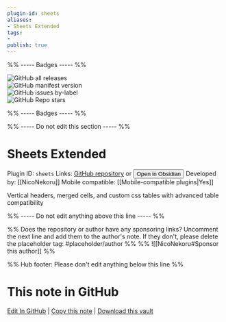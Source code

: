```yaml
---
plugin-id: sheets
aliases:
- Sheets Extended
tags: 
- 
publish: true
---
```


%% ----- Badges ----- %%

![GitHub all releases](https://img.shields.io/github/downloads/NicoNekoru/obsidan-advanced-table-xt/total?color=573E7A&logo=github&style=for-the-badge)   
![GitHub manifest version](https://img.shields.io/github/manifest-json/v/NicoNekoru/obsidan-advanced-table-xt?color=573E7A&logo=github&style=for-the-badge)   
![GitHub issues by-label](https://img.shields.io/github/issues/NicoNekoru/obsidan-advanced-table-xt/help%20wanted?color=573E7A&logo=github&style=for-the-badge)   
![GitHub Repo stars](https://img.shields.io/github/stars/NicoNekoru/obsidan-advanced-table-xt?color=573E7A&logo=github&style=for-the-badge)

%% ----- Badges ----- %%

%% ----- Do not edit this section ----- %%

# Sheets Extended

Plugin ID: `sheets`
Links: [GitHub repository](https://github.com/NicoNekoru/obsidan-advanced-table-xt) or [<button id=HH>Open in Obsidian</button>](obsidian://show-plugin?id=sheets)
Developed by: [[NicoNekoru]]
Mobile compatible: [[Mobile-compatible plugins|Yes]]

Vertical headers, merged cells, and custom css tables with advanced table compatibility

%% ----- Do not edit anything above this line ----- %% 

%% Does the repository or author have any sponsoring links? Uncomment the next line and add them to the author's note. If they don't, please delete the placeholder tag: #placeholder/author %%
%% ![[NicoNekoru#Sponsor this author]] %%

%% Hub footer: Please don't edit anything below this line %%

# This note in GitHub

<span class="git-footer">[Edit In GitHub](https://github.dev/obsidian-community/obsidian-hub/blob/main/02%20-%20Community%20Expansions/02.05%20All%20Community%20Expansions/Plugins/sheets.md "git-hub-edit-note") | [Copy this note](https://raw.githubusercontent.com/obsidian-community/obsidian-hub/main/02%20-%20Community%20Expansions/02.05%20All%20Community%20Expansions/Plugins/sheets.md "git-hub-copy-note") | [Download this vault](https://github.com/obsidian-community/obsidian-hub/archive/refs/heads/main.zip "git-hub-download-vault") </span>
